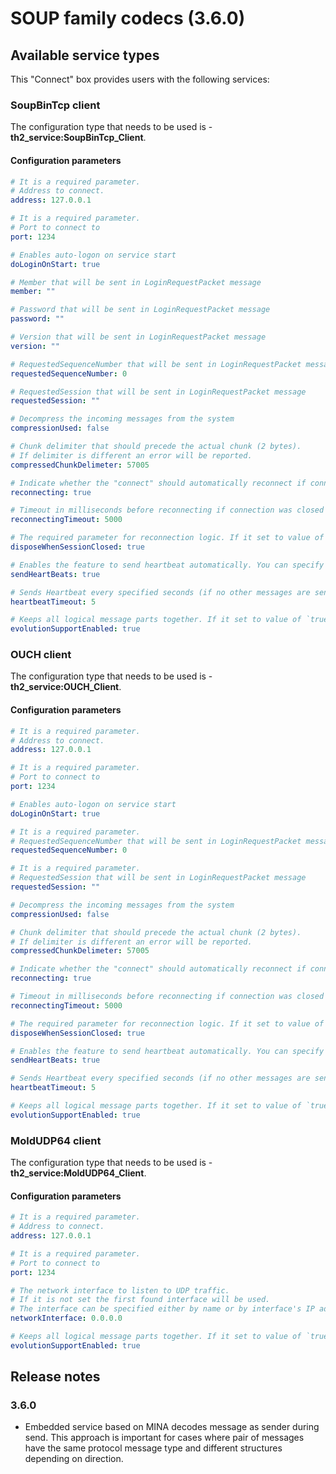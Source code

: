 # SOUP family codecs (3.6.0)

## Available service types

This "Connect" box provides users with the following services:

### SoupBinTcp client
The configuration type that needs to be used is - **th2_service:SoupBinTcp_Client**.

#### Configuration parameters

```yaml
# It is a required parameter.
# Address to connect.
address: 127.0.0.1

# It is a required parameter.
# Port to connect to
port: 1234

# Enables auto-logon on service start
doLoginOnStart: true

# Member that will be sent in LoginRequestPacket message
member: ""

# Password that will be sent in LoginRequestPacket message
password: ""

# Version that will be sent in LoginRequestPacket message
version: ""

# RequestedSequenceNumber that will be sent in LoginRequestPacket message
requestedSequenceNumber: 0

# RequestedSession that will be sent in LoginRequestPacket message
requestedSession: ""

# Decompress the incoming messages from the system
compressionUsed: false

# Chunk delimiter that should precede the actual chunk (2 bytes).
# If delimiter is different an error will be reported.
compressedChunkDelimeter: 57005

# Indicate whether the "connect" should automatically reconnect if connection was closed by the opposite side.
reconnecting: true

# Timeout in milliseconds before reconnecting if connection was closed by the opposite side.
reconnectingTimeout: 5000

# The required parameter for reconnection logic. If it set to value of `false` the reconnection won't perform
disposeWhenSessionClosed: true

# Enables the feature to send heartbeat automatically. You can specify a time interval in 'heartbeatTimeout' option.
sendHeartBeats: true

# Sends Heartbeat every specified seconds (if no other messages are sent during that time). This feature may be enabled by 'sendHeartBeats' option
heartbeatTimeout: 5

# Keeps all logical message parts together. If it set to value of `true` they won't be split to different batches
evolutionSupportEnabled: true
```

### OUCH client
The configuration type that needs to be used is - **th2_service:OUCH_Client**.

#### Configuration parameters

```yaml
# It is a required parameter.
# Address to connect.
address: 127.0.0.1

# It is a required parameter.
# Port to connect to
port: 1234

# Enables auto-logon on service start
doLoginOnStart: true

# It is a required parameter.
# RequestedSequenceNumber that will be sent in LoginRequestPacket message
requestedSequenceNumber: 0

# It is a required parameter.
# RequestedSession that will be sent in LoginRequestPacket message
requestedSession: ""

# Decompress the incoming messages from the system
compressionUsed: false

# Chunk delimiter that should precede the actual chunk (2 bytes).
# If delimiter is different an error will be reported.
compressedChunkDelimeter: 57005

# Indicate whether the "connect" should automatically reconnect if connection was closed by the opposite side.
reconnecting: true

# Timeout in milliseconds before reconnecting if connection was closed by the opposite side.
reconnectingTimeout: 5000

# The required parameter for reconnection logic. If it set to value of `false` the reconnection won't perform
disposeWhenSessionClosed: true

# Enables the feature to send heartbeat automatically. You can specify a time interval in 'heartbeatTimeout' option.
sendHeartBeats: true

# Sends Heartbeat every specified seconds (if no other messages are sent during that time). This feature may be enabled by 'sendHeartBeats' option
heartbeatTimeout: 5

# Keeps all logical message parts together. If it set to value of `true` they won't be split to different batches
evolutionSupportEnabled: true
```

### MoldUDP64 client
The configuration type that needs to be used is - **th2_service:MoldUDP64_Client**.

#### Configuration parameters
```yaml
# It is a required parameter.
# Address to connect.
address: 127.0.0.1

# It is a required parameter.
# Port to connect to
port: 1234

# The network interface to listen to UDP traffic.
# If it is not set the first found interface will be used.
# The interface can be specified either by name or by interface's IP address.
networkInterface: 0.0.0.0

# Keeps all logical message parts together. If it set to value of `true` they won't be split to different batches
evolutionSupportEnabled: true
```

## Release notes

### 3.6.0

+ Embedded service based on MINA decodes message as sender during send.
  This approach is important for cases where pair of messages have the same protocol message type and different structures depending on direction.